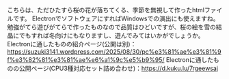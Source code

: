 こちらは、ただひたすら桜の花が落ちてくる、季節を無視して作ったhtmlファイルです。
ElectronでソフトウェアにすればWindowsでの演出にも使えますね。
勉強がてら遊びがてらで作ったものなので品質はひどいですが、桜の絵を雪の結晶にでもすれば冬向けにもなりますし、遊んでみてはいかがでしょうか。
Electronに通したものの紹介ページ(公開は別)：https://suzuki3141.wordpress.com/2025/08/30/pc%e3%81%ae%e3%81%9f%e3%82%81%e3%81%ae%e6%a1%9c%e5%b9%95/
Electronに通したものの公開ページ(CPU3種対応セット詰め合わせ)：https://d.kuku.lu/7rgeewsaj
